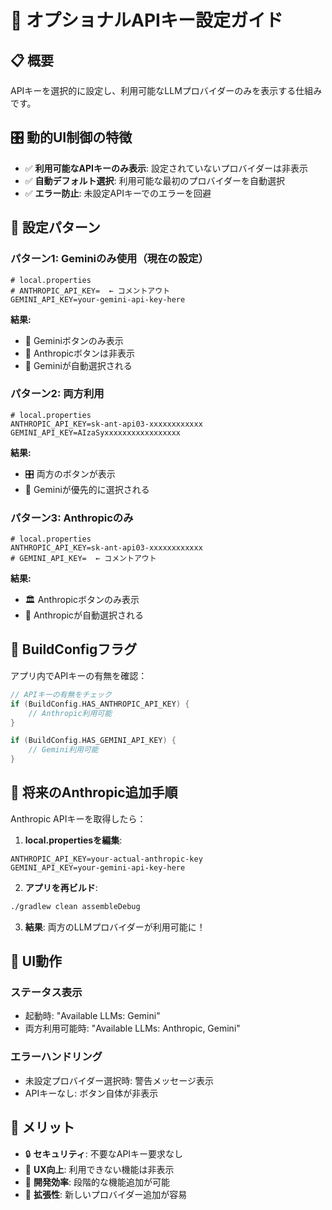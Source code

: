# 🔑 オプショナルAPIキー設定ガイド

## 📋 概要
APIキーを選択的に設定し、利用可能なLLMプロバイダーのみを表示する仕組みです。

## 🎛️ 動的UI制御の特徴
- ✅ **利用可能なAPIキーのみ表示**: 設定されていないプロバイダーは非表示
- ✅ **自動デフォルト選択**: 利用可能な最初のプロバイダーを自動選択
- ✅ **エラー防止**: 未設定APIキーでのエラーを回避

## 🔧 設定パターン

### **パターン1: Geminiのみ使用（現在の設定）**
```properties
# local.properties
# ANTHROPIC_API_KEY=  ← コメントアウト
GEMINI_API_KEY=your-gemini-api-key-here
```

**結果:**
- 🌟 Geminiボタンのみ表示
- 🚫 Anthropicボタンは非表示
- 🎯 Geminiが自動選択される

### **パターン2: 両方利用**
```properties
# local.properties
ANTHROPIC_API_KEY=sk-ant-api03-xxxxxxxxxxxx
GEMINI_API_KEY=AIzaSyxxxxxxxxxxxxxxxxx
```

**結果:**
- 🎛️ 両方のボタンが表示
- 🌟 Geminiが優先的に選択される

### **パターン3: Anthropicのみ**
```properties
# local.properties
ANTHROPIC_API_KEY=sk-ant-api03-xxxxxxxxxxxx
# GEMINI_API_KEY=  ← コメントアウト
```

**結果:**
- 🏛️ Anthropicボタンのみ表示
- 🎯 Anthropicが自動選択される

## 🔧 BuildConfigフラグ

アプリ内でAPIキーの有無を確認：
```kotlin
// APIキーの有無をチェック
if (BuildConfig.HAS_ANTHROPIC_API_KEY) {
    // Anthropic利用可能
}

if (BuildConfig.HAS_GEMINI_API_KEY) {
    // Gemini利用可能
}
```

## 🚀 将来のAnthropic追加手順

Anthropic APIキーを取得したら：

1. **local.propertiesを編集**:
```properties
ANTHROPIC_API_KEY=your-actual-anthropic-key
GEMINI_API_KEY=your-gemini-api-key-here
```

2. **アプリを再ビルド**:
```bash
./gradlew clean assembleDebug
```

3. **結果**: 両方のLLMプロバイダーが利用可能に！

## 📱 UI動作

### **ステータス表示**
- 起動時: "Available LLMs: Gemini"
- 両方利用可能時: "Available LLMs: Anthropic, Gemini"

### **エラーハンドリング**
- 未設定プロバイダー選択時: 警告メッセージ表示
- APIキーなし: ボタン自体が非表示

## 🎯 メリット
- 🔒 **セキュリティ**: 不要なAPIキー要求なし
- 🎨 **UX向上**: 利用できない機能は非表示
- 🔧 **開発効率**: 段階的な機能追加が可能
- 🚀 **拡張性**: 新しいプロバイダー追加が容易